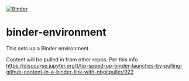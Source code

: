 [![Binder](https://mybinder.org/badge_logo.svg)](https://mybinder.org/v2/gh/atsa-es/binder-environment/HEAD)

# binder-environment

This sets up a Binder environment. 

Content will be pulled in from other repos. Per this info
https://discourse.jupyter.org/t/tip-speed-up-binder-launches-by-pulling-github-content-in-a-binder-link-with-nbgitpuller/922
